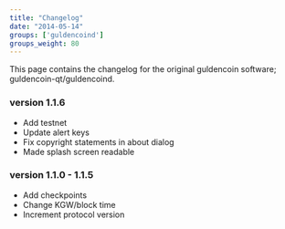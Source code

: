 ```yaml
---
title: "Changelog"
date: "2014-05-14"
groups: ['guldencoind']
groups_weight: 80
---
```


This page contains the changelog for the original guldencoin software; guldencoin-qt/guldencoind.

### version 1.1.6
 - Add testnet
 - Update alert keys
 - Fix copyright statements in about dialog
 - Made splash screen readable

### version 1.1.0 - 1.1.5
 - Add checkpoints
 - Change KGW/block time
 - Increment protocol version
